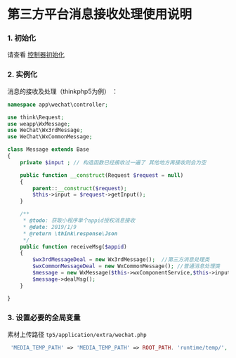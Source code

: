
# 第三方平台消息接收处理使用说明

### 1. 初始化

请查看 [控制器初始化](https://github.com/wujiangweiphp/weapp/blob/master/README.md)

### 2. 实例化

消息的接收及处理（thinkphp5为例） ：

```php
namespace app\wechat\controller;

use think\Request;
use weapp\WxMessage;
use WeChat\Wx3rdMessage;
use WeChat\WxCommonMessage;

class Message extends Base
{
    private $input ; // 构造函数已经接收过一遍了 其他地方再接收则会为空

    public function __construct(Request $request = null)
    {
        parent::__construct($request);
        $this->input = $request->getInput();
    }

    /**
     * @todo: 获取小程序单个appid授权消息接收
     * @date: 2019/1/9
     * @return \think\response\Json
     */
    public function receiveMsg($appid)
    {
        $wx3rdMessageDeal = new Wx3rdMessage();  //第三方消息处理类
        $wxCommonMessageDeal = new WxCommonMessage(); //普通消息处理类
        $message = new WxMessage($this->wxComponentService,$this->input,$wx3rdMessageDeal,$wxCommonMessageDeal,$appid);
        $message->dealMsg();
    }

}
```

### 3. 设置必要的全局变量

素材上传路径 `tp5/application/extra/wechat.php`

```php
 'MEDIA_TEMP_PATH' => 'MEDIA_TEMP_PATH' => ROOT_PATH. 'runtime/temp/',
```


